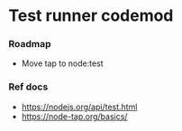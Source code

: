 # Test runner codemod

### Roadmap
- Move tap to node:test

### Ref docs

- https://nodejs.org/api/test.html
- https://node-tap.org/basics/
